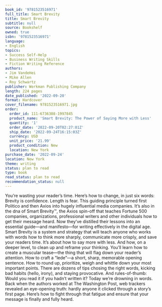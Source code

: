 ```yaml
---
book_id: '9781523516971'
full_title: Smart Brevity
title: Smart Brevity
subtitle: null
source: Bookshelf
owned: true
isbn: '9781523516971'
language:
- English
topics:
- Success Self-Help
- Business Writing Skills
- Fiction Writing Reference
authors:
- Jim VandeHei
- Mike Allen
- Roy Schwartz
publisher: Workman Publishing Company
length: 224 pages
date_published: '2022-09-20'
format: Hardcover
cover_filename: 9781523516971.jpg
order:
  order_id: 111-6736308-1997845
  product_name: 'Smart Brevity: The Power of Saying More with Less'
  quantity: '1'
  order_date: '2022-09-20T02:27:01Z'
  ship_date: '2022-09-24T16:15:03Z'
  currency: USD
  unit_price: '21.99'
  product_condition: New
  location: New York
purchase_date: '2022-09-24'
location: New York
theme: writing
status: plan to read
type: book
read_status: plan to read
recommendation_status: null
---
```

You’re wasting your reader’s time. Here’s how to change, in just six words: Brevity is confidence. Length is fear.
This guiding principle turned first Politico and then Axios into hugely influential media companies. It’s also in the dna of Smart Brevity™, the Axios spin-off that teaches Fortune 500 companies, organizations, professional writers and other individuals how to get their message heard. Now they’ve distilled their lessons into an essential guide—and manifesto—for writing effectively in the digital age.
Smart Brevity is a system and strategy that will teach anyone who works with words how to think more sharply, communicate more crisply, and save your readers time. It’s about how to say more with less. And how, on a deeper level, to clean up and reframe your thinking.
You’ll learn how to create a muscular tease—the thing that will flag down your reader’s attention. How to craft a “lede”—a short, sharp, memorable opening sentence. How to round up, prioritize, weigh and whittle down your most important points. There are dozens of tips chosing the right words, kicking bad habits (hello, irony), and staying provocative. And rules-of-thumb: Would you read it if you hadn’t written it?
Today we’re drowning in words. Back when the authors worked at The Washington Post, web trackers revealed an eye-opening truth: hardly anyone it clicked through a story’s first page. Here’s how to fight through that fatigue and ensure that your message is finally and fully heard.
